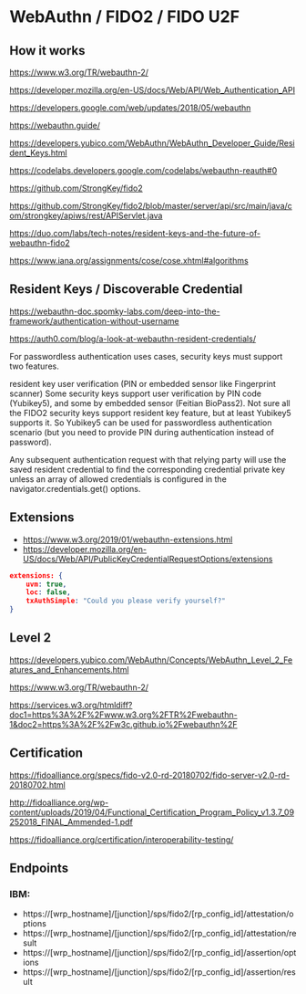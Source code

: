 # WebAuthn / FIDO2 / FIDO U2F

## How it works

https://www.w3.org/TR/webauthn-2/

https://developer.mozilla.org/en-US/docs/Web/API/Web_Authentication_API

https://developers.google.com/web/updates/2018/05/webauthn

https://webauthn.guide/

https://developers.yubico.com/WebAuthn/WebAuthn_Developer_Guide/Resident_Keys.html

https://codelabs.developers.google.com/codelabs/webauthn-reauth#0

https://github.com/StrongKey/fido2

https://github.com/StrongKey/fido2/blob/master/server/api/src/main/java/com/strongkey/apiws/rest/APIServlet.java

https://duo.com/labs/tech-notes/resident-keys-and-the-future-of-webauthn-fido2

https://www.iana.org/assignments/cose/cose.xhtml#algorithms

## Resident Keys / Discoverable Credential

https://webauthn-doc.spomky-labs.com/deep-into-the-framework/authentication-without-username

https://auth0.com/blog/a-look-at-webauthn-resident-credentials/


For passwordless authentication uses cases, security keys must support two features.

resident key
user verification (PIN or embedded sensor like Fingerprint scanner)
Some security keys support user verification by PIN code (Yubikey5), and some by embedded sensor (Feitian BioPass2).
Not sure all the FIDO2 security keys support resident key feature, but at least Yubikey5 supports it.
So Yubikey5 can be used for passwordless authentication scenario (but you need to provide PIN during authentication instead of password).

Any subsequent authentication request with that relying party will use the saved resident credential to find the corresponding credential private key unless an array of allowed credentials is configured in the navigator.credentials.get() options.

## Extensions

* https://www.w3.org/2019/01/webauthn-extensions.html
* https://developer.mozilla.org/en-US/docs/Web/API/PublicKeyCredentialRequestOptions/extensions

````json
extensions: {
    uvm: true,
    loc: false,
    txAuthSimple: "Could you please verify yourself?"
}
````

## Level 2

https://developers.yubico.com/WebAuthn/Concepts/WebAuthn_Level_2_Features_and_Enhancements.html

https://www.w3.org/TR/webauthn-2/

https://services.w3.org/htmldiff?doc1=https%3A%2F%2Fwww.w3.org%2FTR%2Fwebauthn-1&doc2=https%3A%2F%2Fw3c.github.io%2Fwebauthn%2F


## Certification

https://fidoalliance.org/specs/fido-v2.0-rd-20180702/fido-server-v2.0-rd-20180702.html

http://fidoalliance.org/wp-content/uploads/2019/04/Functional_Certification_Program_Policy_v1.3.7_09252018_FINAL_Ammended-1.pdf

https://fidoalliance.org/certification/interoperability-testing/

## Endpoints

### IBM:
* https://[wrp_hostname]/[junction]/sps/fido2/[rp_config_id]/attestation/options
* https://[wrp_hostname]/[junction]/sps/fido2/[rp_config_id]/attestation/result
* https://[wrp_hostname]/[junction]/sps/fido2/[rp_config_id]/assertion/options
* https://[wrp_hostname]/[junction]/sps/fido2/[rp_config_id]/assertion/result